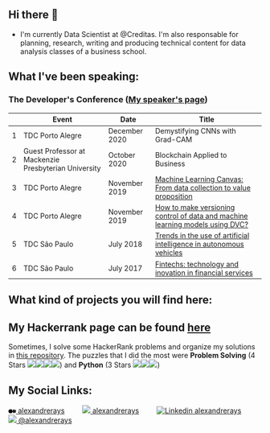## Hi there 👋

<!--
**alexandrerays/alexandrerays** is a ✨ _special_ ✨ repository because its `README.md` (this file) appears on your GitHub profile.

Here are some ideas to get you started:

- 🔭 I’m currently working on ...
- 🌱 I’m currently learning ...
- 👯 I’m looking to collaborate on ...
- 🤔 I’m looking for help with ...
- 💬 Ask me about ...
- 📫 How to reach me: ...
- 😄 Pronouns: ...
- ⚡ Fun fact: ...
-->

- I'm currently Data Scientist at @Creditas. I'm also responsable for planning, research, writing and producing technical content for data analysis classes of a business school.

## What I've been speaking:

### The Developer's Conference ([My speaker's page](https://thedevconf.com/palestrante/alexandre-ray-da-silva))

|   | Event                                                 | Date          | Title                                                                                                                                                                                                       |
|---|-------------------------------------------------------|---------------|-------------------------------------------------------------------------------------------------------------------------------------------------------------------------------------------------------------|
| 1 | TDC Porto Alegre                                      | December 2020 | Demystifying CNNs with Grad-CAM                                                                                                                                                                             |
| 2 | Guest Professor at Mackenzie Presbyterian University  | October 2020  | Blockchain Applied to Business                                                                                                                                                                              |
| 3 | TDC Porto Alegre                                      | November 2019 | [Machine Learning Canvas: From data collection to value proposition](https://www.slideshare.net/AlexandreRay1/machine-learning-canvas-da-coleta-de-dados-gerao-de-valor)                                    |
| 4 | TDC Porto Alegre                                      | November 2019 | [How to make versioning control of data and machine learning models using DVC?](https://www.slideshare.net/AlexandreRay1/como-fazer-controle-de-verses-de-dados-e-modelos-de-machine-learning-usando-o-dvc) |
| 5 | TDC São Paulo                                         | July 2018     | [Trends in the use of artificial intelligence in autonomous vehicles](https://www.slideshare.net/AlexandreRay1/tendncias-do-uso-da-inteligncia-artificial-em-veculos-autnomos)                          |
| 6 | TDC São Paulo                                         | July 2017     | [Fintechs: technology and inovation in financial services](https://www.slideshare.net/AlexandreRay1/fintechs-tecnologia-e-inovao-em-servios-financeiros)                                                    |

## What kind of projects you will find here:


## My Hackerrank page can be found [here](https://www.hackerrank.com/alexandrerays)

Sometimes, I solve some HackerRank problems and organize my solutions in [this repository](https://github.com/alexandrerays/hackerrank). The puzzles that I did the most were **Problem Solving** (4 Stars <img src="https://cdn.pixabay.com/photo/2013/07/13/11/42/star-158502_960_720.png" width="15"/><img src="https://cdn.pixabay.com/photo/2013/07/13/11/42/star-158502_960_720.png" width="15"/><img src="https://cdn.pixabay.com/photo/2013/07/13/11/42/star-158502_960_720.png" width="15"/><img src="https://cdn.pixabay.com/photo/2013/07/13/11/42/star-158502_960_720.png" width="15"/>) and **Python** (3 Stars <img src="https://cdn.pixabay.com/photo/2013/07/13/11/42/star-158502_960_720.png" width="15"/><img src="https://cdn.pixabay.com/photo/2013/07/13/11/42/star-158502_960_720.png" width="15"/><img src="https://cdn.pixabay.com/photo/2013/07/13/11/42/star-158502_960_720.png" width="15"/>)

## My Social Links:

[<img src="https://github.com/Medium/medium-logos/blob/master/03_Symbol/01_Black/SVG/Medium_Symbol_NoPadding.svg" width="15"/> alexandrerays](https://alexandrerays.medium.com/)&nbsp;&nbsp;&nbsp;&nbsp;&nbsp;&nbsp;&nbsp;&nbsp;
[<img src="https://cdn4.iconfinder.com/data/icons/logos-and-brands/512/189_Kaggle_logo_logos-512.png" width="15"/> alexandrerays](https://www.kaggle.com/alexandrerays)&nbsp;&nbsp;&nbsp;&nbsp;&nbsp;&nbsp;&nbsp;&nbsp;
[![Linkedin](https://i.stack.imgur.com/gVE0j.png) alexandrerays](https://www.linkedin.com/in/alexandrerays/)&nbsp;&nbsp;&nbsp;&nbsp;&nbsp;&nbsp;&nbsp;&nbsp;
[<img src="https://emojis.slackmojis.com/emojis/images/1450733056/231/twitter.png?1450733056" width="15"/> @alexandrerays](https://twitter.com/alexandrerays)
